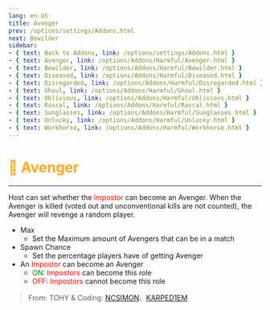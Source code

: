 ```yaml
---
lang: en-US
title: Avenger
prev: /options/settings/Addons.html
next: Bewilder
sidebar:
- { text: Back to Addons, link: /options/settings/Addons.html }
- { text: Avenger, link: /options/Addons/Harmful/Avenger.html }
- { text: Bewilder, link: /options/Addons/Harmful/Bewilder.html }
- { text: Diseased, link: /options/Addons/Harmful/Diseased.html }
- { text: Disregarded, link: /options/Addons/Harmful/Disregarded.html }
- { text: Ghoul, link: /options/Addons/Harmful/Ghoul.html }
- { text: Oblivious, link: /options/Addons/Harmful/Oblivious.html }
- { text: Rascal, link: /options/Addons/Harmful/Rascal.html }
- { text: Sunglasses, link: /options/Addons/Harmful/Sunglasses.html }
- { text: Unlucky, link: /options/Addons/Harmful/Unlucky.html }
- { text: Workhorse, link: /options/Addons/Harmful/Workhorse.html }
---
```


# <font color=#ffab1b>🔪 <b>Avenger</b></font> <Badge text="Harmful" type="tip" vertical="middle"/>
---

Host can set whether the <font color=red>Impostor</font> can become an Avenger. When the Avenger is killed (voted out and unconventional kills are not counted), the Avenger will revenge a random player.
* Max
  * Set the Maximum amount of Avengers that can be in a match
* Spawn Chance
  * Set the percentage players have of getting Avenger
* An <font color=red>Impostor</font> can become an Avenger
  * <font color=green>ON</font>: <font color=red>Impostors</font> can become this role
  * <font color=red>OFF</font>: <font color=red>Impostors</font> cannot become this role

> From: TOHY & Coding: [NCSIMON](https://github.com/NCSIMON)、[KARPED1EM](https://github.com/KARPED1EM)